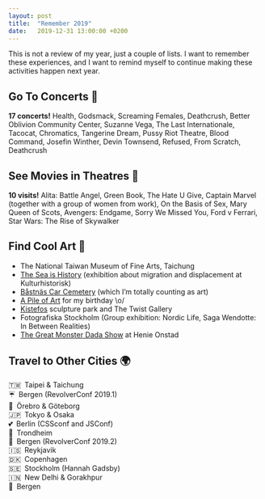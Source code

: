 ```yaml
---
layout: post
title:  "Remember 2019"
date:   2019-12-31 13:00:00 +0200
---
```


This is not a review of my year, just a couple of lists. I want to remember these experiences, and I want to remind myself to continue making these activities happen next year.

## Go To Concerts 🎵

**17 concerts!** Health, Godsmack, Screaming Females, Deathcrush, Better Oblivion Community Center, Suzanne Vega, The Last Internationale, Tacocat, Chromatics, Tangerine Dream, Pussy Riot Theatre, Blood Command, Josefin Winther, Devin Townsend, Refused, From Scratch, Deathcrush

## See Movies in Theatres 🍿

**10 visits!** Alita: Battle Angel, Green Book, The Hate U Give, Captain Marvel (together with a group of women from work), On&nbsp;the&nbsp;Basis of Sex, Mary Queen of Scots, Avengers: Endgame, Sorry We Missed You, Ford v Ferrari, Star&nbsp;Wars: The Rise of Skywalker

## Find Cool Art 🎨

* The National Taiwan Museum of Fine Arts, Taichung
* [The Sea is History](https://www.khm.uio.no/english/visit-us/historical-museum/temporary-exhibitions/the-sea-is-history.html) (exhibition about migration and displacement at Kulturhistorisk)
* [Båstnäs Car Cemetery](https://www.atlasobscura.com/places/bastnas-car-cemetery) (which I’m totally counting as art)
* [A Pile of Art](https://www.atlasobscura.com/places/a-pile-of-art) for my birthday \o/
* [Kistefos](https://www.kistefosmuseum.com/) sculpture park and The Twist Gallery
* Fotografiska Stockholm (Group exhibition: Nordic Life, Saga Wendotte: In Between Realities)
* [The Great Monster Dada Show](http://hok.no/arrangement/the-great-monster-dada-show) at Henie Onstad

## Travel to Other Cities 🌍

🇹🇼&ensp;Taipei & Taichung <br>
☔️&ensp;Bergen (RevolverConf 2019.1) <br>
🚙&ensp;Örebro & Göteborg <br>
🇯🇵&ensp;Tokyo & Osaka <br>
💕&ensp;Berlin (CSSconf and JSConf) <br>
🚗&ensp;Trondheim <br>
🚂&ensp;Bergen (RevolverConf 2019.2) <br>
🇮🇸&ensp;Reykjavik <br>
🇩🇰&ensp;Copenhagen <br>
🇸🇪&ensp;Stockholm (Hannah Gadsby) <br>
🇮🇳&ensp;New Delhi & Gorakhpur <br>
🎄&ensp;Bergen
